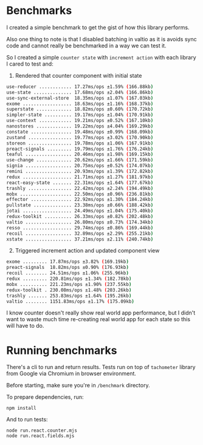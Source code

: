 # Benchmarks
I created a simple benchmark to get the gist of how this library performs.

Also one thing to note is that I disabled batching in valtio as it is avoids sync code and cannot really be benchmarked in a way we can test it.

So I created a simple `counter state` with `increment action` with each library I cared to test and:

1. Rendered that counter component with initial state
```sh
use-reducer ............ 17.27ms/ops ±1.59% (166.88kb)
use-state .............. 17.68ms/ops ±2.04% (166.86kb)
use-sync-external-store  18.35ms/ops ±1.07% (167.03kb)
exome .................. 18.63ms/ops ±1.16% (168.37kb)
superstate ............. 18.82ms/ops ±0.60% (170.72kb)
simpler-state .......... 19.17ms/ops ±1.04% (170.91kb)
use-context ............ 19.21ms/ops ±0.52% (167.10kb)
nanostores ............. 19.22ms/ops ±4.04% (169.29kb)
constate ............... 19.48ms/ops ±0.99% (168.09kb)
zustand ................ 19.77ms/ops ±3.02% (170.90kb)
storeon ................ 19.78ms/ops ±1.06% (167.91kb)
preact-signals ......... 19.79ms/ops ±1.76% (176.24kb)
teaful ................. 20.46ms/ops ±1.98% (169.15kb)
use-change ............. 20.62ms/ops ±1.66% (171.59kb)
signia ................. 20.75ms/ops ±0.52% (174.07kb)
remini ................. 20.93ms/ops ±1.39% (172.82kb)
redux .................. 21.71ms/ops ±1.27% (181.97kb)
react-easy-state ....... 22.31ms/ops ±1.64% (177.67kb)
trashly ................ 22.42ms/ops ±2.24% (194.49kb)
mobx ................... 22.50ms/ops ±0.96% (236.81kb)
effector ............... 22.92ms/ops ±1.30% (184.24kb)
pullstate .............. 23.38ms/ops ±0.66% (188.42kb)
jotai .................. 24.49ms/ops ±1.04% (175.40kb)
redux-toolkit .......... 26.33ms/ops ±0.82% (202.48kb)
valtio ................. 26.80ms/ops ±0.73% (174.34kb)
resso .................. 29.74ms/ops ±0.86% (169.44kb)
recoil ................. 32.89ms/ops ±2.29% (255.21kb)
xstate ................. 37.21ms/ops ±2.11% (240.74kb)
```

2. Triggered increment action and updated component view
```sh
exome ......... 17.87ms/ops ±3.82% (169.19kb)
preact-signals  18.82ms/ops ±0.90% (176.93kb)
recoil ........ 24.51ms/ops ±1.06% (255.96kb)
redux ......... 220.81ms/ops ±1.34% (182.78kb)
mobx .......... 221.23ms/ops ±1.90% (237.55kb)
redux-toolkit . 230.08ms/ops ±1.48% (203.26kb)
trashly ....... 253.83ms/ops ±1.64% (195.26kb)
valtio ........ 1151.83ms/ops ±1.17% (175.09kb)
```

<!-- _Note: **Less is better**_ -->

I know counter doesn't really show real world app performance, but I didn't want to waste much time re-creating real world app for each state so this will have to do.

# Running benchmarks
There's a cli to run and return results. Tests run on top of `tachometer` library from Google via Chromium in browser environment.

Before starting, make sure you're in `/benchmark` directory.

To prepare dependencies, run:
```
npm install
```

And to run tests:
```
node run.react.counter.mjs
node run.react.fields.mjs
```

